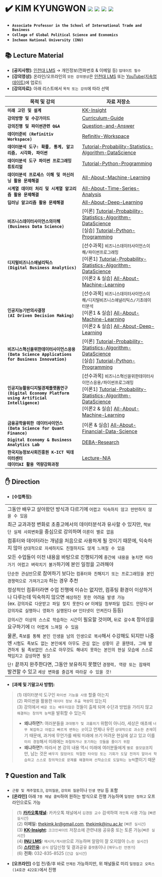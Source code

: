 # ✔️ KIM KYUNGWON <a href="https://sites.google.com/view/thekimk" target="_blank"><img src="https://img.shields.io/badge/Homepage-4285F4?style=flat-square&logo=Google&logoColor=white"/></a> <a href="https://scholar.google.com/citations?hl=ko&user=nHPe-4UAAAAJ&view_op=list_works&sortby=pubdate" target="_blank"><img src="https://img.shields.io/badge/Google Scholar-4285F4?style=flat-square&logo=Google Scholar&logoColor=white"/></a> <a href="https://www.youtube.com/channel/UCEYxJNI5dhnn_CdC9BEWTuA" target="_blank"><img src="https://img.shields.io/badge/YouTube-FF0000?style=flat-square&logo=YouTube&logoColor=white"/></a> <a href="https://github.com/thekimk" target="_blank"><img src="https://img.shields.io/badge/Github-181717?style=flat-square&logo=Github&logoColor=white"/></a>
- **`Associate Professor in the School of International Trade and Business`**
- **`College of Global Political Science and Economics`**
- **`Incheon National University (INU)`**

## 📚 Lecture Material
- **[공지사항]:** [인천대 LMS](http://cyber.inu.ac.kr/) $\rightarrow$ 개인정보(전화번호 & 이메일 등) `업데이트 필수`
- **[강의영상]:** 온라인/오프라인의 `모든 강의영상`은 [인천대 LMS](http://cyber.inu.ac.kr/) 또는 [YouTube(지속업데이트)](https://www.youtube.com/channel/UCEYxJNI5dhnn_CdC9BEWTuA)에 업로드
- **[강의자료]:** 아래 리스트에서 `목적 또는 강의`에 따라 선택

| 목적 및 강의 | 자료 저장소 |
|---|---|
| **`미래 고민 및 설계`** | [KK-Insight](https://github.com/thekimk/KK-Insight) |
| **`강의방향 및 수강가이드`** | [Curriculum-Guide](https://github.com/thekimk/Curriculum-Guide) |
| **`강의진행 및 파이썬관련 Q&A`** | [Question-and-Answer](https://github.com/thekimk/Question-and-Answer) |
| **`데이터준비 (Refinitiv Workspace)`** | [Refinitiv-Workspace](https://github.com/thekimk/Refinitiv-Workspace) |
| **`데이터분석 도구: 확률, 통계, 알고리즘, 시각화, 파이썬`** | [Tutorial-Probability-Statistics-Algorithm-DataScience](https://github.com/thekimk/Tutorial-Probability-Statistics-Algorithm-DataScience) |
| **`데이터분석 도구 파이썬 프로그래밍 튜토리얼`** | [Tutorial-Python-Programming](https://github.com/thekimk/Tutorial-Python-Programming) |
| **`데이터분석 프로세스 이해 및 머신러닝 활용 문제해결`** | [All-About-Machine-Learning](https://github.com/thekimk/All-About-Machine-Learning) |
| **`시계열 데이터 처리 및 시계열 알고리즘 활용 문제해결`** | [All-About-Time-Series-Analysis](https://github.com/thekimk/All-About-Time-Series-Analysis) |
| **`딥러닝 알고리즘 활용 문제해결`** | [All-About-Deep-Learning](https://github.com/thekimk/All-About-Deep-Learning) |
| **`비즈니스데이터사이언스의이해`** <br> **`(Business Data Science)`** | [이론] [Tutorial-Probability-Statistics-Algorithm-DataScience](https://github.com/thekimk/Tutorial-Probability-Statistics-Algorithm-DataScience) <br> [실습] [Tutorial-Python-Programming](https://github.com/thekimk/Tutorial-Python-Programming) |
| **`디지털비즈니스애널리틱스`** <br> **`(Digital Business Analytics)`** | [선수과목] `비즈니스데이터사이언스이해/파이썬프로그래밍` <br> [이론1] [Tutorial-Probability-Statistics-Algorithm-DataScience](https://github.com/thekimk/Tutorial-Probability-Statistics-Algorithm-DataScience) <br> [이론2 & 실습] [All-About-Machine-Learning](https://github.com/thekimk/Business-Data-Analytics) |
| **`인공지능기반의사결정`** <br> **`(AI Driven Decision Making)`** | [선수과목] `비즈니스데이터사이언스이해/디지털비즈니스애널리틱스/기초데이터분석` <br> [이론1 & 실습] [All-About-Machine-Learning](https://github.com/thekimk/Business-Data-Analytics) <br> [이론2 & 실습] [All-About-Deep-Learning](https://github.com/thekimk/All-About-Deep-Learning) |
| **`비즈니스혁신을위한데이터사이언스응용`** <br> **`(Data Science Applications for Business Innovation)`** | [이론] [Tutorial-Probability-Statistics-Algorithm-DataScience](https://github.com/thekimk/Tutorial-Probability-Statistics-Algorithm-DataScience) <br> [실습] [Tutorial-Python-Programming](https://github.com/thekimk/Tutorial-Python-Programming) |
| **`인공지능활용디지털경제플랫폼연구`** <br> **`(Digital Economy Platform using Artificial Intelligence)`** | [선수과목] `비즈니스혁신을위한데이터사이언스응용/파이썬프로그래밍` <br> [이론1] [Tutorial-Probability-Statistics-Algorithm-DataScience](https://github.com/thekimk/Tutorial-Probability-Statistics-Algorithm-DataScience) <br> [이론2 & 실습] [All-About-Machine-Learning](https://github.com/thekimk/Business-Data-Analytics) |
| **`금융공학을위한 데이터사이언스`** <br> **`(Data Science for Quant Finance)`** | [이론 & 실습] [All-About-Financial-Data-Science](https://github.com/thekimk/All-About-Financial-Data-Science) |
| **`Digital Economy & Business Analytics Lab`** | [DEBA-Research](https://github.com/thekimk/DEBA-Research) |
| **`한국지능정보사회진흥원 K-ICT 빅데이터센터`** <br> **`데이터AI 활용 역량강화과정`** | [Lecture-NIA](https://github.com/thekimk/Lecture-NIA) |

## ✋ Direction 
- **[수업특징]:** 

| |
|---|
| 그동안 배우고 살아왔던 방식과 다르기에 `어렵고 익숙하지 않고 만만하지 않을 수 있음`  |
| 최근 교과과정 변화로 초중고에서의 데이터분석과 유사할 수 있지만, `책보단 실제 사회변화`을 중심으로 강의하며 `이론이 별로 없음` |
| 컴퓨터와 데이터라는 개념을 처음으로 사용하게 될 것이기 때문에, 익숙하지 않아 `상대적으로 자세하지도 친절하지도 않게 느껴질 수 있음` |
| 모든 수업들이 이전 내용을 바탕으로 진행되기에 `중간에 내용을 놓치면 따라가기 어렵고 벼락치기 불가`하기에 본인 일정을 고려해야 |
| `단순한 관심만`으로 참여하기 보다는 `컴퓨터와 친해지기 또는 프로그래밍을 본인 경쟁력으로 가져가고자` 하는 경우 추천 |
| 정상적인 컴퓨터라면 수업 진행에 이슈는 없지만, 컴퓨팅 환경이 이상하거나 다루는데 익숙하지 않으면 `예상하진 못한 어려움 발생 가능` <br> (ex. `강의자료 다운받고 파일 찾지 못한다` or `이메일 첨부파일 업로드 안된다` or `강의자료 실행하니 영화가 실행된다` or `인터넷이 안켜진다` 등등) |
| `강의시간 이상의 스스로 학습하는 시간`이 필요할 것이며, `뒤로 갈수록` 창의성을 요구하기에 `더 어렵게 느껴질 수 있음` |
| 물론, `족보를 통해 본인 인생을 남의 인생으로 복사`해서 수강해도 되지만 나중엔 `시험도 족보도 없는 본인에게 아무도 관심 없는 상황이 곧 올텐데, 그때 발견하게 될 족보없인 스스로 아무것도 해내지 못하는 본인의 현실 모습에 스스로 책임지고 감상하면 될것` |
| `단!` 끝까지 완주한다면, 그동안 보유하지 못했던 `경쟁력, 역량 또는 잠재력` 발견할 수 있고 `세상 변화를 즐겁게 따라갈 수 있을 것!` |

- **[과제 및 기말고사 방향]:**       
>
> (1) 데이터분석 도구인 `파이썬 기능을 사용` 할줄 아는지    
> (2) 파이썬을 활용한 `데이터 정보 추출 역량`이 있는지    
> (3) 강의에서 `배운 또는 배우지않은` 것들이 출제 되며 수단과 방법을 가리지 않고 `해결하는 창의적 능력`을 발휘할 수 있는지    
> - **왜냐하면?:** 여러분들을 `과대평가 및 괴롭히기` 위함이 아니라, 세상은 애초에 `너무 복잡하고 어렵고 빠르게 변하는 곳`이고 언제나 우린 `상대적으로 과소한 존재`이기 때문에, 과거에 무언가를 배워 미래에 쓰기 어려운 현실에 살고 있고 이를 `미리 경험`해서 미래에는 `좌절하거나 포기하는 것들을 줄이기 위함`    
> - **왜냐하면?:** 따라서 본 강의 내용 역시 미래에 여러분들에게 `별로 쓸모없겠`지만, 남는 것은 `배우지 않았어도 적절한 타이밍 또는 기회가 도달 전까지 알아서 학습하고 스스로 창의적으로 문제를 해결하여 선착순으로 도달하는 능력`뿐이기 때문

## ❓ Question and Talk    
- `근황 및 캐주얼토크`, `강의질문`, `강의외 질문`이나 `인생 면담` 등 포함    
- **[온라인]** 아래 `7종 채널 클릭`하여 원하는 방식으로 진행 가능하며 `일정만 정하고` 오프라인으로도 가능    
>
> (1) **[카카오톡채널](http://pf.kakao.com/_Exfqqb):** 카카오톡 채널에서 `김경원 교수` 검색하여 `개인톡` 사용 가능 (`빠른 실시간`)    
> (2) **이메일:** thekimk.kr@gmail.com, thekimk@inu.ac.kr (`빠른 실시간`)    
> (3) **[KK-Insight](https://github.com/thekimk/KK-Insight):** `크크인싸이트` 저장소에 관련내용 공유중 또는 토론 가능(`빠른 실시간`)       
> (4) **[INU LMS](http://cyber.inu.ac.kr/):** `메시지/게시판`으로 가능하며 알람이 잘 오지않아 (`느린 실시간`)         
> (5) **[스타인유](https://starinu.inu.ac.kr/index.do):** `공식` 상담신청 및 결과공유 `플랫폼`이나 (`매우느린 언젠가`)  
> (6) **전화:** 032-835-8525 (`긴급 실시간`)        
>
- **[오프라인]** 수업 전/중/후 바로 `언제든` 가능하지만, 위 채널들로 미리 `일정잡고 오피스(14호관 422호)`에서 진행    
